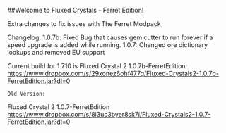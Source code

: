 ##Welcome to Fluxed Crystals - Ferret Edition!

Extra changes to fix issues with The Ferret Modpack

Changelog:
	1.0.7b:
		Fixed Bug that causes gem cutter to run forever if a speed upgrade is added while running.
	1.0.7:
		Changed ore dictionary lookups and removed EU support

Current build for 1.710 is Fluxed Crystal 2 1.0.7b-FerretEdition:
	https://www.dropbox.com/s/29xonez6ohf477q/Fluxed-Crystals2-1.0.7b-FerretEdition.jar?dl=0
	
	Old Version:
Fluxed Crystal 2 1.0.7-FerretEdition
	https://www.dropbox.com/s/8i3uc3byer8sk7j/Fluxed-Crystals2-1.0.7-FerretEdition.jar?dl=0
